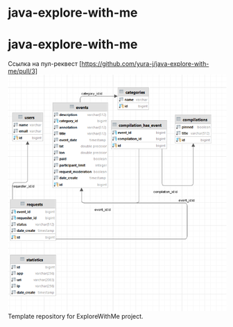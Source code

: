 # java-explore-with-me
# java-explore-with-me
Ссылка на пул-реквест
[https://github.com/yura-j/java-explore-with-me/pull/3]
![img_1.png](img_1.png)
Template repository for ExploreWithMe project.

